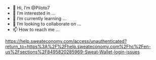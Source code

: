 - 👋 Hi, I’m @Piloto7
- 👀 I’m interested in ...
- 🌱 I’m currently learning ...
- 💞️ I’m looking to collaborate on ...
- 📫 How to reach me ...

<!---
Piloto7/Piloto7 is a ✨ special ✨ repository because its `README.md` (this file) appears on your GitHub profile.
You can click the Preview link to take a look at your changes.
--->
https://help.sweateconomy.com/access/unauthenticated?return_to=https%3A%2F%2Fhelp.sweateconomy.com%2Fhc%2Fen-us%2Fsections%2F8495820285969-Sweat-Wallet-login-issues
